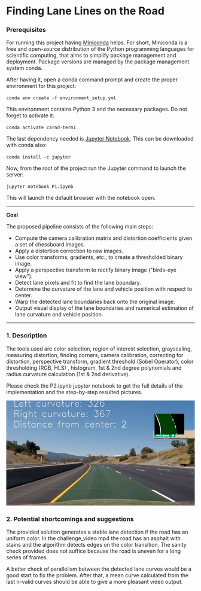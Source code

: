 # **Finding Lane Lines on the Road** 

### Prerequisites

For running this project having [Miniconda](https://docs.conda.io/en/latest/miniconda.html) helps. For short, Miniconda is a free and open-source distribution of the Python programming languages for scientific computing, that aims to simplify package management and deployment. Package versions are managed by the package management system conda. 

After having it, open a conda command prompt and create the proper environment for this project:

`conda env create -f environment_setup.yml `

This environment contains Python 3 and the necessary packages. Do not forget to activate it:

`conda activate carnd-term1`

The last dependency needed is [Jupyter Notebook](https://jupyter.org). This can be downloaded with conda also:

`conda install -c jupyter `

Now, from the root of the project run the Jupyter command to launch the server:

`jupyter notebook P1.ipynb`

This will launch the default browser with the notebook open. 
 
---

**Goal**

The proposed pipeline consists of the following main steps:

- Compute the camera calibration matrix and distortion coefficients given a set of chessboard images.
- Apply a distortion correction to raw images.
- Use color transforms, gradients, etc., to create a thresholded binary image.
- Apply a perspective transform to rectify binary image ("birds-eye view").
- Detect lane pixels and fit to find the lane boundary.
- Determine the curvature of the lane and vehicle position with respect to center.
- Warp the detected lane boundaries back onto the original image.
- Output visual display of the lane boundaries and numerical estimation of lane curvature and vehicle position.
---

### 1. Description

The tools used are color selection, region of interest selection, grayscaling, measuring distortion, finding corners, camera calibration, correcting for distortion, perspective transform, gradient threshold (Sobel Operator), color thresholding (RGB, HLS) , histogram, 1st & 2nd degree polynomials and radius curvature calculation (1st & 2nd derivative). 

Please check the P2.ipynb jupyter notebook to get the full details of the implementation and the step-by-step resulted pictures. 

![image1](https://github.com/mirunavlc/CarND-Advanced-Lane-Lines/blob/master/output_images/pipeline.JPG)

### 2. Potential shortcomings and suggestions

The provided solution generates a stable lane detection if the road has an uniform color. In the challenge_video.mp4 the road has an asphalt with stains and the algorithm detects edges on the color transition. The sanity check provided does not suffice because the road is uneven for a long series of frames. 

A better check of parallelism between the detected lane curves would be a good start to fix the problem. After that, a mean curve calculated from the last n-valid curves should be able to give a more pleasant video output.
